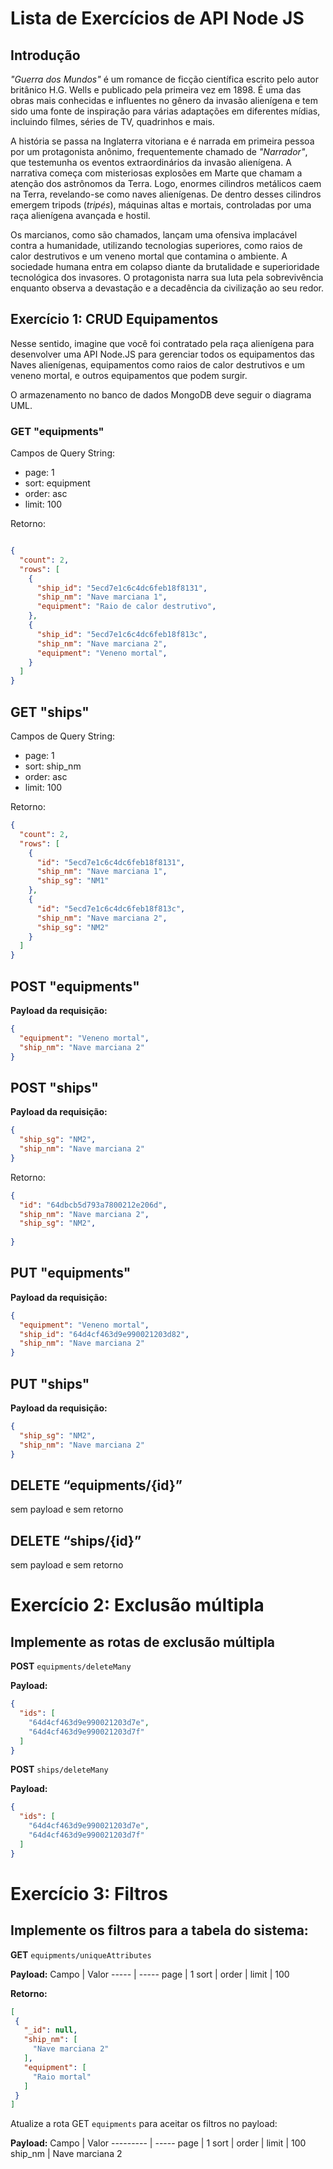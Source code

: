 # Lista de Exercícios de API Node JS

## Introdução

*"Guerra dos Mundos"* é um romance de ficção científica escrito pelo autor britânico H.G. Wells e publicado pela primeira vez em 1898. É uma das obras mais conhecidas e influentes no gênero da invasão alienígena e tem sido uma fonte de inspiração para várias adaptações em diferentes mídias, incluindo filmes, séries de TV, quadrinhos e mais.

A história se passa na Inglaterra vitoriana e é narrada em primeira pessoa por um protagonista anônimo, frequentemente chamado de *"Narrador"*, que testemunha os eventos extraordinários da invasão alienígena. A narrativa começa com misteriosas explosões em Marte que chamam a atenção dos astrônomos da Terra. Logo, enormes cilindros metálicos caem na Terra, revelando-se como naves alienígenas. De dentro desses cilindros emergem tripods (*tripés*), máquinas altas e mortais, controladas por uma raça alienígena avançada e hostil.

Os marcianos, como são chamados, lançam uma ofensiva implacável contra a humanidade, utilizando tecnologias superiores, como raios de calor destrutivos e um veneno mortal que contamina o ambiente. A sociedade humana entra em colapso diante da brutalidade e superioridade tecnológica dos invasores. O protagonista narra sua luta pela sobrevivência enquanto observa a devastação e a decadência da civilização ao seu redor.

## Exercício 1: CRUD Equipamentos

Nesse sentido, imagine que você foi contratado pela raça alienígena para desenvolver uma API Node.JS para gerenciar todos os equipamentos das Naves alienígenas, equipamentos como raios de calor destrutivos e um veneno mortal, e outros equipamentos que podem surgir.

O armazenamento no banco de dados MongoDB deve seguir o diagrama UML.

### GET "equipments"

Campos de Query String:
- page: 1
- sort: equipment
- order: asc
- limit: 100

Retorno:
```json

{
  "count": 2,
  "rows": [
    {
      "ship_id": "5ecd7e1c6c4dc6feb18f8131",
      "ship_nm": "Nave marciana 1",
      "equipment": "Raio de calor destrutivo",
    },
    {
      "ship_id": "5ecd7e1c6c4dc6feb18f813c",
      "ship_nm": "Nave marciana 2",
      "equipment": "Veneno mortal",
    }
  ]
}
```
## GET "ships"

Campos de Query String:
- page: 1
- sort: ship_nm
- order: asc
- limit: 100

Retorno:
```json
{
  "count": 2,
  "rows": [
    {
      "id": "5ecd7e1c6c4dc6feb18f8131",
      "ship_nm": "Nave marciana 1",
      "ship_sg": "NM1"
    },
    {
      "id": "5ecd7e1c6c4dc6feb18f813c",
      "ship_nm": "Nave marciana 2",
      "ship_sg": "NM2"
    }
  ]
}
```
## POST "equipments"

**Payload da requisição:**

```json
{
  "equipment": "Veneno mortal",
  "ship_nm": "Nave marciana 2"
}
```


## POST "ships"
**Payload da requisição:**

```json
{
  "ship_sg": "NM2",
  "ship_nm": "Nave marciana 2"
}
```
Retorno:
```json
{
  "id": "64dbcb5d793a7800212e206d",
  "ship_nm": "Nave marciana 2",
  "ship_sg": "NM2",
  
}
```

## PUT "equipments"

**Payload da requisição:**

```json
{
  "equipment": "Veneno mortal",
  "ship_id": "64d4cf463d9e990021203d82",
  "ship_nm": "Nave marciana 2"
}
```
## PUT "ships"
**Payload da requisição:**

```json
{
  "ship_sg": "NM2",
  "ship_nm": "Nave marciana 2"
}
```

## DELETE “equipments/{id}”
sem payload e sem retorno
## DELETE “ships/{id}”
sem payload e sem retorno 

# Exercício 2: Exclusão múltipla

## Implemente as rotas de exclusão múltipla

**POST** `equipments/deleteMany`

**Payload:**
```json
{
  "ids": [
    "64d4cf463d9e990021203d7e",
    "64d4cf463d9e990021203d7f"
  ]
}

```

**POST** `ships/deleteMany`

**Payload:**
```json
{
  "ids": [
    "64d4cf463d9e990021203d7e",
    "64d4cf463d9e990021203d7f"
  ]
}
```

# Exercício 3: Filtros

## Implemente os filtros para a tabela do sistema:

**GET** `equipments/uniqueAttributes`

**Payload:**
Campo | Valor
----- | -----
page  | 1
sort  | 
order | 
limit | 100

**Retorno:**
```json
[
 {
   "_id": null,
   "ship_nm": [
     "Nave marciana 2"
   ],
   "equipment": [
     "Raio mortal"
   ]
 }
]
```
 Atualize a rota GET `equipments` para aceitar os filtros no payload:

**Payload:**
Campo     | Valor
--------- | -----
page      | 1
sort      | 
order     | 
limit     | 100
ship_nm   | Nave marciana 2
